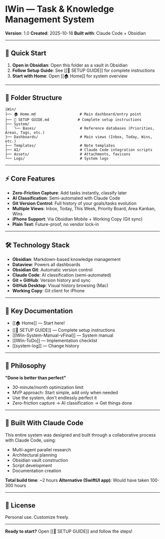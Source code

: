 # IWin — Task & Knowledge Management System

**Version**: 1.0
**Created**: 2025-10-18
**Built with**: Claude Code + Obsidian

---

## 🚀 Quick Start

1. **Open in Obsidian**: Open this folder as a vault in Obsidian
2. **Follow Setup Guide**: See [[📖 SETUP GUIDE]] for complete instructions
3. **Start with Home**: Open [[🏠 Home]] for system overview

---

## 📂 Folder Structure

```
iWin/
├── 🏠 Home.md                    # Main dashboard/entry point
├── 📖 SETUP GUIDE.md             # Complete setup instructions
├── System/
│   └── Bases/                    # Reference databases (Priorities, Areas, Tags, etc.)
├── Dashboards/                   # Main views (Inbox, Today, Wins, etc.)
├── Templates/                    # Note templates
├── AI/                           # Claude Code integration scripts
├── Assets/                       # Attachments, favicons
└── Logs/                         # System logs
```

---

## ⚡ Core Features

- **Zero-Friction Capture**: Add tasks instantly, classify later
- **AI Classification**: Semi-automated with Claude Code
- **Git Version Control**: Full history of your goals/tasks evolution
- **Multiple Views**: Inbox, Today, This Week, Priority Board, Area Kanban, Wins
- **iPhone Support**: Via Obsidian Mobile + Working Copy (Git sync)
- **Plain Text**: Future-proof, no vendor lock-in

---

## 🛠️ Technology Stack

- **Obsidian**: Markdown-based knowledge management
- **Dataview**: Powers all dashboards
- **Obsidian Git**: Automatic version control
- **Claude Code**: AI classification (semi-automated)
- **Git + GitHub**: Version history and sync
- **GitHub Desktop**: Visual history browsing (Mac)
- **Working Copy**: Git client for iPhone

---

## 📖 Key Documentation

- [[🏠 Home]] — Start here!
- [[📖 SETUP GUIDE]] — Complete setup instructions
- [[IWin-System-Manual-vFinal]] — System manual
- [[IWin-ToDo]] — Implementation checklist
- [[system-log]] — Change history

---

## 🎯 Philosophy

**"Done is better than perfect"**

- 30-minute/month optimization limit
- MVP approach: Start simple, add only when needed
- Use the system, don't endlessly perfect it
- Zero-friction capture → AI classification → Get things done

---

## 🤝 Built With Claude Code

This entire system was designed and built through a collaborative process with Claude Code, using:

- Multi-agent parallel research
- Architectural planning
- Obsidian vault construction
- Script development
- Documentation creation

**Total build time**: ~2 hours
**Alternative (SwiftUI app)**: Would have taken 100-300 hours

---

## 📜 License

Personal use. Customize freely.

---

**Ready to start?** Open [[📖 SETUP GUIDE]] and follow the steps!
